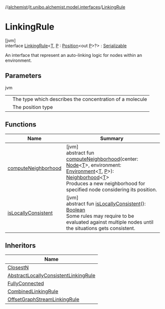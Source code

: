 //[alchemist](../../../index.md)/[it.unibo.alchemist.model.interfaces](../index.md)/[LinkingRule](index.md)

# LinkingRule

[jvm]\
interface [LinkingRule](index.md)<[T](index.md), [P](index.md) : [Position](../-position/index.md)<out [P](../-layer/index.md)>?> : [Serializable](https://docs.oracle.com/javase/8/docs/api/java/io/Serializable.html)

An interface that represent an auto-linking logic for nodes within an environment.

## Parameters

jvm

| | |
|---|---|
| <T> | The type which describes the concentration of a molecule |
| <P> | The position type |

## Functions

| Name | Summary |
|---|---|
| [computeNeighborhood](compute-neighborhood.md) | [jvm]<br>abstract fun [computeNeighborhood](compute-neighborhood.md)(center: [Node](../-node/index.md)<[T](../-action/index.md)>, environment: [Environment](../-environment/index.md)<[T](../-action/index.md), [P](../-layer/index.md)>): [Neighborhood](../-neighborhood/index.md)<[T](../-action/index.md)><br>Produces a new neighborhood for specified node considering its position. |
| [isLocallyConsistent](is-locally-consistent.md) | [jvm]<br>abstract fun [isLocallyConsistent](is-locally-consistent.md)(): [Boolean](https://kotlinlang.org/api/latest/jvm/stdlib/kotlin/-boolean/index.html)<br>Some rules may require to be evaluated against multiple nodes until the situations gets consistent. |

## Inheritors

| Name |
|---|
| [ClosestN](../../it.unibo.alchemist.model.implementations.linkingrules/-closest-n/index.md) |
| [AbstractLocallyConsistentLinkingRule](../../it.unibo.alchemist.model.implementations.linkingrules/-abstract-locally-consistent-linking-rule/index.md) |
| [FullyConnected](../../it.unibo.alchemist.model.implementations.linkingrules/-fully-connected/index.md) |
| [CombinedLinkingRule](../../it.unibo.alchemist.model.implementations.linkingrules/-combined-linking-rule/index.md) |
| [OffsetGraphStreamLinkingRule](../../it.unibo.alchemist.model.implementations.linkingrules/-offset-graph-stream-linking-rule/index.md) |
